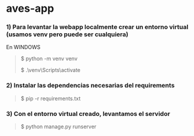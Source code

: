 # aves-app

### 1) Para levantar la webapp localmente crear un entorno virtual (usamos venv pero puede ser cualquiera)

En WINDOWS

> $ python -m venv venv
>
> $ .\venv\Scripts\activate

### 2) Instalar las dependencias necesarias del requirements

> $ pip -r requirements.txt

### 3) Con el entorno virtual creado, levantamos el servidor

> $ python manage.py runserver
